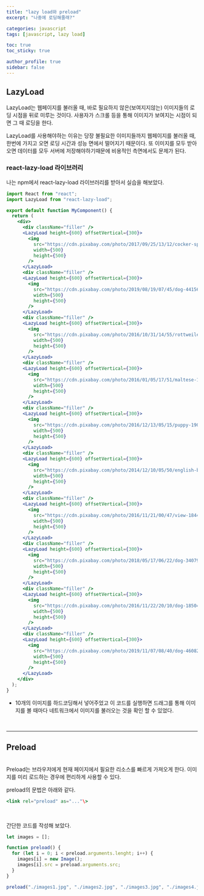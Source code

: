 ```yaml
---
title: "lazy load와 preload"
excerpt: "나중에 로딩해줄래?"

categories: javascript
tags: [javascript, lazy load]

toc: true
toc_sticky: true

author_profile: true
sidebar: false
---
```


## LazyLoad

LazyLoad는 웹페이지를 불러올 때, 바로 필요하지 않은(보여지지않는) 이미지들의 로딩 시점을 뒤로 미루는 것이다. 사용자가 스크롤 등을 통해 이미지가 보여지는 시점이 되면 그 때 로딩을 한다.

LazyLoad를 사용해야하는 이유는 당장 불필요한 이미지들까지 웹페이지를 불러올 때, 한번에 가지고 오면 로딩 시간과 성능 면에서 떨어지기 때문이다. 또 이미지를 모두 받아오면 데이터를 모두 서버에 저장해야하기때문에 비용적인 측면에서도 문제가 된다.

### react-lazy-load 라이브러리

나는 npm에서 react-lazy-load 라이브러리를 받아서 실습을 해보았다.

```jsx
import React from "react";
import LazyLoad from "react-lazy-load";

export default function MyComponent() {
  return (
    <div>
      <div className="filler" />
      <LazyLoad height={600} offsetVertical={300}>
        <img
          src="https://cdn.pixabay.com/photo/2017/09/25/13/12/cocker-spaniel-2785074_1280.jpg"
          width={500}
          height={500}
        />
      </LazyLoad>
      <div className="filler" />
      <LazyLoad height={600} offsetVertical={300}>
        <img
          src="https://cdn.pixabay.com/photo/2019/08/19/07/45/dog-4415649_1280.jpg"
          width={500}
          height={500}
        />
      </LazyLoad>
      <div className="filler" />
      <LazyLoad height={600} offsetVertical={300}>
        <img
          src="https://cdn.pixabay.com/photo/2016/10/31/14/55/rottweiler-1785760_1280.jpg"
          width={500}
          height={500}
        />
      </LazyLoad>
      <div className="filler" />
      <LazyLoad height={600} offsetVertical={300}>
        <img
          src="https://cdn.pixabay.com/photo/2016/01/05/17/51/maltese-1123016_1280.jpg"
          width={500}
          height={500}
        />
      </LazyLoad>
      <div className="filler" />
      <LazyLoad height={600} offsetVertical={300}>
        <img
          src="https://cdn.pixabay.com/photo/2016/12/13/05/15/puppy-1903313_1280.jpg"
          width={500}
          height={500}
        />
      </LazyLoad>
      <div className="filler" />
      <LazyLoad height={600} offsetVertical={300}>
        <img
          src="https://cdn.pixabay.com/photo/2014/12/10/05/50/english-bulldog-562723__480.jpg"
          width={500}
          height={500}
        />
      </LazyLoad>
      <div className="filler" />
      <LazyLoad height={600} offsetVertical={300}>
        <img
          src="https://cdn.pixabay.com/photo/2016/11/21/00/47/view-1844110__480.jpg"
          width={500}
          height={500}
        />
      </LazyLoad>
      <div className="filler" />
      <LazyLoad height={600} offsetVertical={300}>
        <img
          src="https://cdn.pixabay.com/photo/2018/05/17/06/22/dog-3407906__480.jpg"
          width={500}
          height={500}
        />
      </LazyLoad>
      <div className="filler" />
      <LazyLoad height={600} offsetVertical={300}>
        <img
          src="https://cdn.pixabay.com/photo/2016/11/22/20/10/dog-1850465__480.jpg"
          width={500}
          height={500}
        />
      </LazyLoad>
      <div className="filler" />
      <LazyLoad height={600} offsetVertical={300}>
        <img
          src="https://cdn.pixabay.com/photo/2019/11/07/08/40/dog-4608266__480.jpg"
          width={500}
          height={500}
        />
      </LazyLoad>
    </div>
  );
}
```

- 10개의 이미지를 하드코딩해서 넣어주었고 이 코드를 실행하면 드래그를 통해 이미지를 볼 때마다 네트워크에서 이미지를 불러오는 것을 확인 할 수 있었다.

<br>

---

## Preload

<br>
Preload는 브라우저에게 현재 페이지에서 필요한 리소스를 빠르게 가져오게 한다. 이미지를 미리 로드하는 경우에 편리하게 사용할 수 있다.

preload의 문법은 아래와 같다.

```jsx
<link rel="preload" as="..."\>
```

<br>

간단한 코드를 작성해 보았다.

```jsx
let images = [];

function preload() {
  for (let i = 0; i < preload.arguments.lenght; i++) {
    images[i] = new Image();
    images[i].src = preload.arguments.src;
  }
}

preload("./images1.jpg", "./images2.jpg", "./images3.jpg", "./images4.jpg");
```
